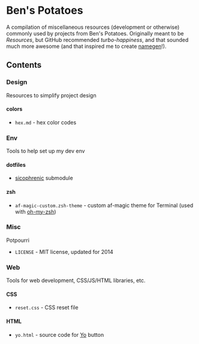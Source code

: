 # Ben's Potatoes
A compilation of miscellaneous resources (development or otherwise) commonly
used by projects from Ben's Potatoes.
Originally meant to be *Resources*, but GitHub recommended *turbo-happiness*,
and that sounded much more awesome (and that inspired me to create
[namegen](http://rubygems.org/gems/namegen)!).

## Contents

### Design
Resources to simplify project design

#### colors
* `hex.md` - hex color codes

### Env
Tools to help set up my dev env

#### dotfiles
* [sicophrenic](http://github.com/sicophrenic/dotfiles) submodule

#### zsh
* `af-magic-custom.zsh-theme` - custom af-magic theme for Terminal (used with [oh-my-zsh](https://github.com/robbyrussell/oh-my-zsh))

### Misc
Potpourri

* `LICENSE` - MIT license, updated for 2014

### Web
Tools for web development, CSS/JS/HTML libraries, etc.

#### CSS
* `reset.css` - CSS reset file

#### HTML
* `yo.html` - source code for [Yo](http://justyo.co) button

